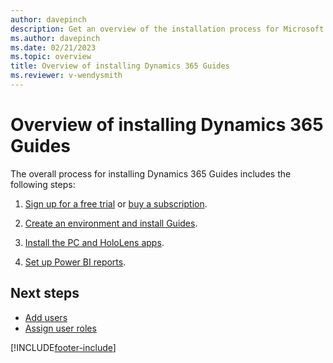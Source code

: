 ```yaml
---
author: davepinch
description: Get an overview of the installation process for Microsoft Dynamics 365 Guides. 
ms.author: davepinch
ms.date: 02/21/2023
ms.topic: overview
title: Overview of installing Dynamics 365 Guides
ms.reviewer: v-wendysmith
---
```


# Overview of installing Dynamics 365 Guides

The overall process for installing Dynamics 365 Guides includes the following steps:

1. [Sign up for a free trial](trial-signup.md) or [buy a subscription](setup-step-one.md).

2. [Create an environment and install Guides](setup-step-two.md).

3. [Install the PC and HoloLens apps](setup-step-three.md).

4. [Set up Power BI reports](setup-step-four.md).

## Next steps

- [Add users](add-users.md)
- [Assign user roles](assign-role.md)


[!INCLUDE[footer-include](../includes/footer-banner.md)]
